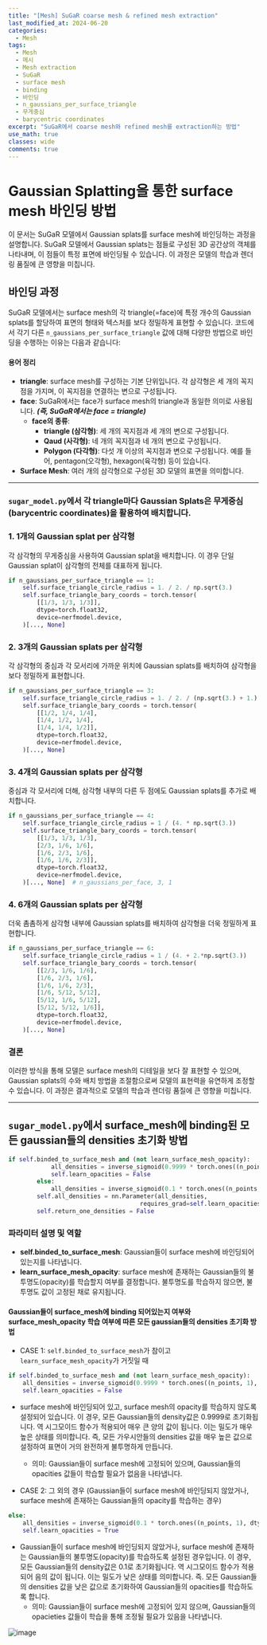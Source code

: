 ```yaml
---
title: "[Mesh] SuGaR coarse mesh & refined mesh extraction"
last_modified_at: 2024-06-20
categories:
  - Mesh
tags:
  - Mesh
  - 메시
  - Mesh extraction
  - SuGaR
  - surface mesh
  - binding
  - 바인딩
  - n_gaussians_per_surface_triangle
  - 무게중심
  - barycentric coordinates
excerpt: "SuGaR에서 coarse mesh와 refined mesh를 extraction하는 방법"
use_math: true
classes: wide
comments: true
---
```



# Gaussian Splatting을 통한 surface mesh 바인딩 방법

이 문서는 SuGaR 모델에서 Gaussian splats를 surface mesh에 바인딩하는 과정을 설명합니다. SuGaR 모델에서 Gaussian splats는 점들로 구성된 3D 공간상의 객체를 나타내며, 이 점들이 특정 표면에 바인딩될 수 있습니다. 이 과정은 모델의 학습과 렌더링 품질에 큰 영향을 미칩니다.

## 바인딩 과정

SuGaR 모델에서는 surface mesh의 각 triangle(=face)에 특정 개수의 Gaussian splats를 할당하여 표면의 형태와 텍스처를 보다 정밀하게 표현할 수 있습니다. 코드에서 각기 다른 `n_gaussians_per_surface_triangle` 값에 대해 다양한 방법으로 바인딩을 수행하는 이유는 다음과 같습니다:

#### 용어 정리
- **triangle**: surface mesh를 구성하는 기본 단위입니다. 각 삼각형은 세 개의 꼭지점을 가지며, 이 꼭지점을 연결하는 변으로 구성됩니다.
- **face**: SuGaR에서는 face가 surface mesh의 triangle과 동일한 의미로 사용됩니다. ***(즉, SuGaR에서는 face = triangle)***
  - **face의 종류**:
    - **triangle (삼각형)**: 세 개의 꼭지점과 세 개의 변으로 구성됩니다.
    - **Qaud (사각형)**: 네 개의 꼭지점과 네 개의 변으로 구성됩니다.
    - **Polygon (다각형)**:  다섯 개 이상의 꼭지점과 변으로 구성됩니다. 예를 들어, pentagon(오각형), hexagon(육각형) 등이 있습니다.
- **Surface Mesh**: 여러 개의 삼각형으로 구성된 3D 모델의 표면을 의미합니다.

------

### `sugar_model.py`에서 각 triangle마다 Gaussian Splats은 무게중심(barycentric coordinates)을 활용하여 배치합니다.

### 1. 1개의 Gaussian splat per 삼각형
각 삼각형의 무게중심을 사용하여 Gaussian splat을 배치합니다. 이 경우 단일 Gaussian splat이 삼각형의 전체를 대표하게 됩니다.

```python
if n_gaussians_per_surface_triangle == 1:
    self.surface_triangle_circle_radius = 1. / 2. / np.sqrt(3.)
    self.surface_triangle_bary_coords = torch.tensor(
        [[1/3, 1/3, 1/3]],
        dtype=torch.float32,
        device=nerfmodel.device,
    )[..., None]
```


### 2. 3개의 Gaussian splats per 삼각형
각 삼각형의 중심과 각 모서리에 가까운 위치에 Gaussian splats를 배치하여 삼각형을 보다 정밀하게 표현합니다.

```python
if n_gaussians_per_surface_triangle == 3:
    self.surface_triangle_circle_radius = 1. / 2. / (np.sqrt(3.) + 1.)
    self.surface_triangle_bary_coords = torch.tensor(
        [[1/2, 1/4, 1/4],
        [1/4, 1/2, 1/4],
        [1/4, 1/4, 1/2]],
        dtype=torch.float32,
        device=nerfmodel.device,
    )[..., None]
```

### 3. 4개의 Gaussian splats per 삼각형
중심과 각 모서리에 더해, 삼각형 내부의 다른 두 점에도 Gaussian splats를 추가로 배치합니다.

```python
if n_gaussians_per_surface_triangle == 4:
    self.surface_triangle_circle_radius = 1 / (4. * np.sqrt(3.))
    self.surface_triangle_bary_coords = torch.tensor(
        [[1/3, 1/3, 1/3],
        [2/3, 1/6, 1/6],
        [1/6, 2/3, 1/6],
        [1/6, 1/6, 2/3]],
        dtype=torch.float32,
        device=nerfmodel.device,
    )[..., None]  # n_gaussians_per_face, 3, 1
```

### 4. 6개의 Gaussian splats per 삼각형
더욱 촘촘하게 삼각형 내부에 Gaussian splats를 배치하여 삼각형을 더욱 정밀하게 표현합니다.

```python
if n_gaussians_per_surface_triangle == 6:
    self.surface_triangle_circle_radius = 1 / (4. + 2.*np.sqrt(3.))
    self.surface_triangle_bary_coords = torch.tensor(
        [[2/3, 1/6, 1/6],
        [1/6, 2/3, 1/6],
        [1/6, 1/6, 2/3],
        [1/6, 5/12, 5/12],
        [5/12, 1/6, 5/12],
        [5/12, 5/12, 1/6]],
        dtype=torch.float32,
        device=nerfmodel.device,
    )[..., None]
```

### 결론
이러한 방식을 통해 모델은 surface mesh의 디테일을 보다 잘 표현할 수 있으며, Gaussian splats의 수와 배치 방법을 조절함으로써 모델의 표현력을 유연하게 조정할 수 있습니다. 이 과정은 결과적으로 모델의 학습과 렌더링 품질에 큰 영향을 미칩니다.

-----

## `sugar_model.py`에서 surface_mesh에 binding된 모든 gaussian들의 densities 초기화 방법

```python
if self.binded_to_surface_mesh and (not learn_surface_mesh_opacity):
            all_densities = inverse_sigmoid(0.9999 * torch.ones((n_points, 1), dtype=torch.float, device=points.device))
            self.learn_opacities = False
        else:
            all_densities = inverse_sigmoid(0.1 * torch.ones((n_points, 1), dtype=torch.float, device=points.device))
        self.all_densities = nn.Parameter(all_densities, 
                                     requires_grad=self.learn_opacities).to(nerfmodel.device)
        self.return_one_densities = False
```

### 파라미터 설명 및 역할

- **self.binded_to_surface_mesh**: Gaussian들이 surface mesh에 바인딩되어 있는지를 나타냅니다.
- **learn_surface_mesh_opacity**: surface mesh에 존재하는 Gaussian들의 불투명도(opacity)를 학습할지 여부를 결정합니다. 불투명도를 학습하지 않으면, 불투명도 값이 고정된 채로 유지됩니다.

#### Gaussian들이 surface_mesh에 binding 되어있는지 여부와 surface_mesh_opacity 학습 여부에 따른 모든 gaussian들의 densities 초기화 방법

- CASE 1: `self.binded_to_surface_mesh`가 참이고 `learn_surface_mesh_opacity`가 거짓일 때
```python
if self.binded_to_surface_mesh and (not learn_surface_mesh_opacity):
    all_densities = inverse_sigmoid(0.9999 * torch.ones((n_points, 1), dtype=torch.float, device=points.device))
    self.learn_opacities = False
```
  - surface mesh에 바인딩되어 있고, surface mesh의 opacity를 학습하지 않도록 설정되어 있습니다. 이 경우, 모든 Gaussian들의 density값은 0.9999로 초기화됩니다. 역 시그모이드 함수가 적용되어 매우 큰 양의 값이 됩니다. 이는 밀도가 매우 높은 상태를 의미합니다. 즉, 모든 가우시안들의 densities 값을 매우 높은 값으로 설정하여 표면이 거의 완전하게 불투명하게 만듭니다.
    - 의미: Gaussian들이 surface mesh에 고정되어 있으며, Gaussian들의 opacities 값들이 학습할 필요가 없음을 나타냅니다. 

- CASE 2: 그 외의 경우 (Gaussian들이 surface mesh에 바인딩되지 않았거나, surface mesh에 존재하는 Gaussian들의 opacity를 학습하는 경우)
```python
else:
    all_densities = inverse_sigmoid(0.1 * torch.ones((n_points, 1), dtype=torch.float, device=points.device))
    self.learn_opacities = True
```
  - Gaussian들이 surface mesh에 바인딩되지 않았거나, surface mesh에 존재하는 Gaussian들의 불투명도(opacity)를 학습하도록 설정된 경우입니다. 이 경우, 모든 Gaussian들의 density값은 0.1로 초기화됩니다. 역 시그모이드 함수가 적용되어 음의 값이 됩니다. 이는 밀도가 낮은 상태를 의미합니다. 즉. 모든 Gaussian들의 densities 값을 낮은 값으로 초기화하여 Gaussian들의 opacities를 학습하도록 합니다.
    - 의미: Gaussian들이 surface mesh에 고정되어 있지 않으며, Gaussian들의 opacieties 값들이 학습을 통해 조정될 필요가 있음을 나타냅니다. 

![image](https://github.com/sandokim/sandokim.github.io/assets/74639652/3a4b4613-242f-47cc-a7a7-2ebe3f166608)







